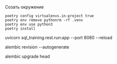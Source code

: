 Созать окружение

```
poetry config virtualenvs.in-project true 
poetry env remove pythonrm -rf .venv
poetry env use python3
poetry install
```

uvicorn sql_training.rest.run:app --port 8080 --reload

alembic revision --autogenerate

alembic upgrade head
